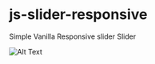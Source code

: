 # js-slider-responsive

Simple Vanilla Responsive slider Slider


![Alt Text](https://media.giphy.com/media/eVEtvmio8lgFEQ12hu/giphy.gif)
